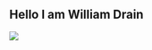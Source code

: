 ## Hello I am William Drain
<a href="https://www.linkedin.com/in/william-drain-749813328"><img src="https://img.shields.io/badge/-LinkedIn-0072b1?&style=for-the-badge&logo=linkedin&logoColor=white" /></a>

<!--
**william08226/william08226** is a ✨ _special_ ✨ repository because its `README.md` (this file) appears on your GitHub profile.

Here are some ideas to get you started:

- 🔭 I’m currently working on ...
- 🌱 I’m currently learning ...
- 👯 I’m looking to collaborate on ...
- 🤔 I’m looking for help with ...
- 💬 Ask me about ...
- 📫 How to reach me: ...
- 😄 Pronouns: ...
- ⚡ Fun fact: ...
-->
